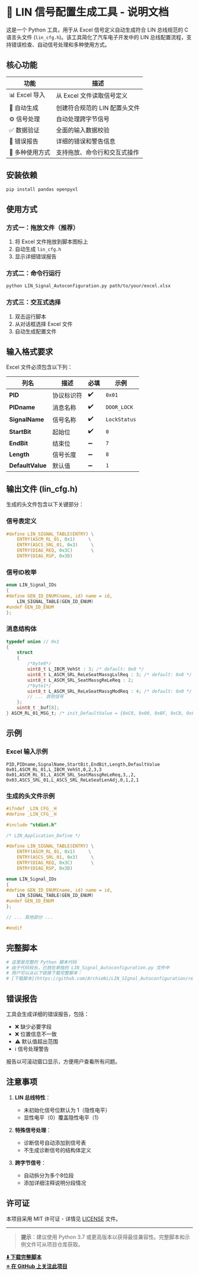 # 🚀 LIN 信号配置生成工具 - 说明文档  
这是一个 Python 工具，用于从 Excel 信号定义自动生成符合 LIN 总线规范的 C 语言头文件 (`lin_cfg.h`)。该工具简化了汽车电子开发中的 LIN 总线配置流程，支持错误检查、自动信号处理和多种使用方式。  

## 核心功能  
| 功能 | 描述 |
|------|------|
| 📊 Excel 导入 | 从 Excel 文件读取信号定义 |
| 🔧 自动生成 | 创建符合规范的 LIN 配置头文件 |
| ⚙️ 信号处理 | 自动处理跨字节信号 |
| ✅ 数据验证 | 全面的输入数据校验 |
| 📝 错误报告 | 详细的错误和警告信息 |
| 🚀 多种使用方式 | 支持拖放、命令行和交互式操作 |

## 安装依赖
```bash
pip install pandas openpyxl
```

## 使用方式

### 方式一：拖放文件（推荐）
1. 将 Excel 文件拖放到脚本图标上
2. 自动生成 `lin_cfg.h`
3. 显示详细错误报告

### 方式二：命令行运行
```bash
python LIN_Signal_Autoconfiguration.py path/to/your/excel.xlsx
```

### 方式三：交互式选择
1. 双击运行脚本
2. 从对话框选择 Excel 文件
3. 自动生成配置文件

## 输入格式要求
Excel 文件必须包含以下列：

| 列名 | 描述 | 必填 | 示例 |
|------|------|------|------|
| **PID** | 协议标识符 | ✔️ | `0x01` |
| **PIDname** | 消息名称 | ✔️ | `DOOR_LOCK` |
| **SignalName** | 信号名称 | ✔️ | `LockStatus` |
| **StartBit** | 起始位 | ✔️ | `0` |
| **EndBit** | 结束位 | ➖ | `7` |
| **Length** | 信号长度 | ➖ | `8` |
| **DefaultValue** | 默认值 | ➖ | `1` |

## 输出文件 (lin_cfg.h)
生成的头文件包含以下关键部分：

### 信号表定义
```c
#define LIN_SIGNAL_TABLE(ENTRY) \
    ENTRY(ASCM_RL_01, 0x1)     \
    ENTRY(ASCS_SRL_01, 0x3)     \
    ENTRY(DIAG_REQ, 0x3C)       \
    ENTRY(DIAG_RSP, 0x3D)
```

### 信号ID枚举
```c
enum LIN_Signal_IDs
{
#define GEN_ID_ENUM(name, id) name = id,
    LIN_SIGNAL_TABLE(GEN_ID_ENUM)
#undef GEN_ID_ENUM
};
```

### 消息结构体
```c
typedef union // 0x1
{
    struct
    {
        /*byte0*/
        uint8_t L_IBCM_VehSt : 3; /* default: 0x0 */
        uint8_t L_ASCM_SRL_ReLeSeatMassgLvlReq : 3; /* default: 0x0 */
        uint8_t L_ASCM_SRL_SeatMassgReLeReq : 2;
        /*byte1*/
        uint8_t L_ASCM_SRL_ReLeSeatMassgModReq : 4; /* default: 0x0 */
        // ... 其他信号
    };
    uint8_t _buf[8];
} ASCM_RL_01_MSG_t; /* init_DefaultValue = {0xC0, 0x00, 0xBF, 0xC0, 0xFF, 0xFB, 0xFF, 0xFF} */
```

## 示例

### Excel 输入示例
```csv
PID,PIDname,SignalName,StartBit,EndBit,Length,DefaultValue
0x01,ASCM_RL_01,L_IBCM_VehSt,0,2,3,3
0x01,ASCM_RL_01,L_ASCM_SRL_SeatMassgReLeReq,3,,2,
0x03,ASCS_SRL_01,L_ASCS_SRL_ReLeSeatLenAdj,0,1,2,1
```

### 生成的头文件示例
```c
#ifndef _LIN_CFG__H
#define _LIN_CFG__H

#include "stdint.h"

/* LIN_Application_Define */

#define LIN_SIGNAL_TABLE(ENTRY) \
    ENTRY(ASCM_RL_01, 0x1)     \
    ENTRY(ASCS_SRL_01, 0x3)     \
    ENTRY(DIAG_REQ, 0x3C)       \
    ENTRY(DIAG_RSP, 0x3D)

enum LIN_Signal_IDs
{
#define GEN_ID_ENUM(name, id) name = id,
    LIN_SIGNAL_TABLE(GEN_ID_ENUM)
#undef GEN_ID_ENUM
};

// ... 其他部分 ...

#endif
```

## 完整脚本
```python
# 这里是完整的 Python 脚本代码
# 由于代码较长，已放在单独的 LIN_Signal_Autoconfiguration.py 文件中
# 用户可以从以下链接下载完整脚本：
# [下载脚本](https://github.com/ArchieNi/LIN_SIgnal_Autoconfiguration/releases)
```

## 错误报告
工具会生成详细的错误报告，包括：
- ❌ 缺少必要字段
- ❌ 位置信息不一致
- ⚠️ 默认值超出范围
- ℹ️ 信号处理警告

报告以可滚动窗口显示，方便用户查看所有问题。

## 注意事项
1. **LIN 总线特性**：
   - 未初始化信号位默认为 1（隐性电平）
   - 显性电平（0）覆盖隐性电平（1）

2. **特殊信号处理**：
   - 诊断信号自动添加到信号表
   - 不生成诊断信号的结构体定义

3. **跨字节信号**：
   - 自动拆分为多个8位段
   - 添加详细注释说明分段情况

## 许可证
本项目采用 MIT 许可证 - 详情见 [LICENSE](https://github.com/ArchieNi/LIN_SIgnal_Autoconfiguration/blob/main/LICENSE) 文件。

---

> **提示**：建议使用 Python 3.7 或更高版本以获得最佳兼容性。完整脚本和示例文件可从项目仓库获取。

**[⬇️ 下载完整脚本](https://github.com/ArchieNi/LIN_SIgnal_Autoconfiguration/releases)**  
**[⭐ 在 GitHub 上关注此项目](https://github.com/ArchieNi/LIN_Signal_Autoconfiguration)**
